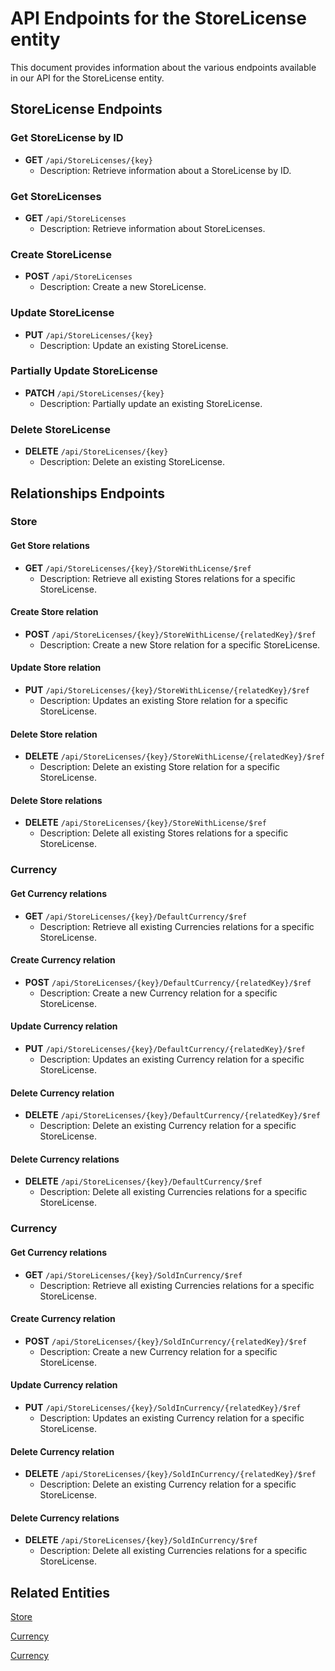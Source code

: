 # API Endpoints for the StoreLicense entity

This document provides information about the various endpoints available in our API for the StoreLicense entity.

## StoreLicense Endpoints

### Get StoreLicense by ID
- **GET** `/api/StoreLicenses/{key}`
  - Description: Retrieve information about a StoreLicense by ID.
  
### Get StoreLicenses
- **GET** `/api/StoreLicenses`
  - Description: Retrieve information about StoreLicenses.

### Create StoreLicense
- **POST** `/api/StoreLicenses`
  - Description: Create a new StoreLicense.

### Update StoreLicense
- **PUT** `/api/StoreLicenses/{key}`
  - Description: Update an existing StoreLicense.

### Partially Update StoreLicense
- **PATCH** `/api/StoreLicenses/{key}`
  - Description: Partially update an existing StoreLicense.
 
### Delete StoreLicense
- **DELETE** `/api/StoreLicenses/{key}`
  - Description: Delete an existing StoreLicense.

## Relationships Endpoints

### Store

#### Get Store relations
- **GET** `/api/StoreLicenses/{key}/StoreWithLicense/$ref`
  - Description: Retrieve all existing Stores relations for a specific StoreLicense.
  
#### Create Store relation
- **POST** `/api/StoreLicenses/{key}/StoreWithLicense/{relatedKey}/$ref`
  - Description: Create a new Store relation for a specific StoreLicense.
  
#### Update Store relation
- **PUT** `/api/StoreLicenses/{key}/StoreWithLicense/{relatedKey}/$ref`
  - Description: Updates an existing Store relation for a specific StoreLicense.

#### Delete Store relation
- **DELETE** `/api/StoreLicenses/{key}/StoreWithLicense/{relatedKey}/$ref`
  - Description: Delete an existing Store relation for a specific StoreLicense.

#### Delete Store relations
- **DELETE** `/api/StoreLicenses/{key}/StoreWithLicense/$ref`
  - Description: Delete all existing Stores relations for a specific StoreLicense.

### Currency

#### Get Currency relations
- **GET** `/api/StoreLicenses/{key}/DefaultCurrency/$ref`
  - Description: Retrieve all existing Currencies relations for a specific StoreLicense.
  
#### Create Currency relation
- **POST** `/api/StoreLicenses/{key}/DefaultCurrency/{relatedKey}/$ref`
  - Description: Create a new Currency relation for a specific StoreLicense.
  
#### Update Currency relation
- **PUT** `/api/StoreLicenses/{key}/DefaultCurrency/{relatedKey}/$ref`
  - Description: Updates an existing Currency relation for a specific StoreLicense.

#### Delete Currency relation
- **DELETE** `/api/StoreLicenses/{key}/DefaultCurrency/{relatedKey}/$ref`
  - Description: Delete an existing Currency relation for a specific StoreLicense.

#### Delete Currency relations
- **DELETE** `/api/StoreLicenses/{key}/DefaultCurrency/$ref`
  - Description: Delete all existing Currencies relations for a specific StoreLicense.

### Currency

#### Get Currency relations
- **GET** `/api/StoreLicenses/{key}/SoldInCurrency/$ref`
  - Description: Retrieve all existing Currencies relations for a specific StoreLicense.
  
#### Create Currency relation
- **POST** `/api/StoreLicenses/{key}/SoldInCurrency/{relatedKey}/$ref`
  - Description: Create a new Currency relation for a specific StoreLicense.
  
#### Update Currency relation
- **PUT** `/api/StoreLicenses/{key}/SoldInCurrency/{relatedKey}/$ref`
  - Description: Updates an existing Currency relation for a specific StoreLicense.

#### Delete Currency relation
- **DELETE** `/api/StoreLicenses/{key}/SoldInCurrency/{relatedKey}/$ref`
  - Description: Delete an existing Currency relation for a specific StoreLicense.

#### Delete Currency relations
- **DELETE** `/api/StoreLicenses/{key}/SoldInCurrency/$ref`
  - Description: Delete all existing Currencies relations for a specific StoreLicense.

## Related Entities

[Store](StoreEndpoints.md)

[Currency](CurrencyEndpoints.md)

[Currency](CurrencyEndpoints.md)
